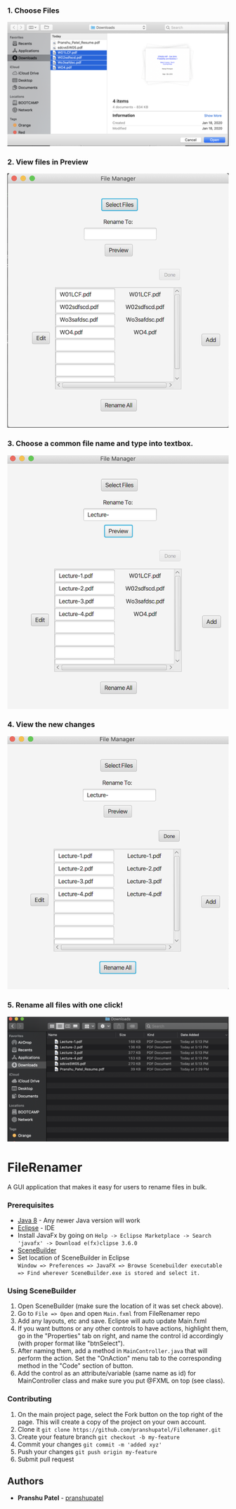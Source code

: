 ### 1. Choose Files
![Colour Block Logo](/1.png)
### 2. View files in Preview
![Colour Block Logo](/2.png)
### 3. Choose a common file name and type into textbox.
![Colour Block Logo](/3.png)
### 4. View the new changes
![Colour Block Logo](/4.png)
### 5. Rename all files with one click!
![Colour Block Logo](/5.png)
# FileRenamer
A GUI application that makes it easy for users to rename files in bulk.
### Prerequisites
* [Java 8](https://www.oracle.com/technetwork/java/javase/downloads/jdk8-downloads-2133151.html) - Any newer Java version will work 
* [Eclipse](https://www.eclipse.org/downloads/download.php?file=/oomph/epp/2019-12/R/eclipse-inst-win64.exe) - IDE 
* Install JavaFx by going on ```Help -> Eclipse Marketplace -> Search 'javafx' -> Download e(fx)clipse 3.6.0```
* [SceneBuilder](https://gluonhq.com/products/scene-builder/)
* Set location of SceneBuilder in Eclipse  
	```Window => Preferences => JavaFX => Browse Scenebuilder executable => Find wherever SceneBuilder.exe is stored and select it.```
### Using SceneBuilder
1. Open SceneBuilder (make sure the location of it was set check above).
2. Go to ```File => Open``` and open ```Main.fxml``` from FileRenamer repo
3. Add any layouts, etc and save. Eclipse will auto update Main.fxml
4. If you want buttons or any other controls to have actions, highlight them,
go in the "Properties" tab on right, and name the control id accordingly (with proper format like "btnSelect").
5. After naming them, add a method in ```MainController.java``` that will perform the action. Set the "OnAction"
   menu tab to the corresponding method in the "Code" section of button.
6. Add the control as an attribute/variable (same name as id) for MainController class 
   and make sure you put @FXML on top (see class).
### Contributing
1. On the main project page, select the Fork button on the top right of the page. This will create a copy of the project on your own account.
2. Clone it ```git clone https://github.com/pranshupatel/FileRenamer.git```
3. Create your feature branch ```git checkout -b my-feature```
4. Commit your changes ```git commit -m 'added xyz'```
5. Push your changes ```git push origin my-feature```
6. Submit pull request
## Authors
* **Pranshu Patel** - [pranshupatel](https://github.com/pranshupatel)
